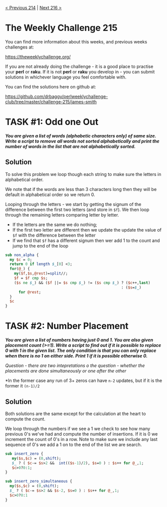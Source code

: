 [< Previous 214](https://github.com/drbaggy/perlweeklychallenge-club/tree/master/challenge-214/james-smith) |
[Next 216 >](https://github.com/drbaggy/perlweeklychallenge-club/tree/master/challenge-216/james-smith)

# The Weekly Challenge 215

You can find more information about this weeks, and previous weeks challenges at:

  https://theweeklychallenge.org/

If you are not already doing the challenge - it is a good place to practise your
**perl** or **raku**. If it is not **perl** or **raku** you develop in - you can
submit solutions in whichever language you feel comfortable with.

You can find the solutions here on github at:

https://github.com/drbaggy/perlweeklychallenge-club/tree/master/challenge-215/james-smith

# TASK #1: Odd one Out

***You are given a list of words (alphabetic characters only) of same size. Write a script to remove all words not sorted alphabetically and print the number of words in the list that are not alphabetically sorted.***

## Solution

To solve this problem we loop though each string to make sure the letters in alphabetical order.

We note that if the words are less than 3 characters long then they will be default in alphabetical order so we return 0.

Looping through the letters - we start by getting the signum of the difference between the first two letters (and store in `$f`). We then loop through the remaining letters comparing letter by letter.

 * If the letters are the same we do nothing;
 * If the first two letter are different then we update the update the value of `$f` with the difference between the letter
 * If we find that `$f` has a different signum then wer add 1 to the count and jump to the end of the loop

```perl
sub non_alpha {
  my $c = 0;
  return 0 if length $_[0] <3;
  for(@_) {
    my($f,$s,@rest)=split//;
    $f = $f cmp $s;
    ($s ne $_) && ($f ||= $s cmp $_) != ($s cmp $_) ? ($c++,last)
                                                    : ($s=$_)
      for @rest;
  }
  $c
}

```

# TASK #2: Number Placement

***You are given a list of numbers having just 0 and 1. You are also given placement count (>=1). Write a script to find out if it is possible to replace 0 with 1 in the given list. The only condition is that you can only replace when there is no 1 on either side. Print 1 if it is possible otherwise 0.***

*Question - there are two intepretations o the question - whether the placements are done simultaneously or one after the other*

*In the former case any run of 3+ zeros can have `n-2` updates, but if it is the former it `(n-1)/2`

## Solution

Both solutions are the same except for the calculation at the heart to compute the count.

We loop through the numbers if we see a 1 we check to see how many previous 0's we've had and compute the number of insertions. If it is 0 we increment the count of 0's in a row. Note to make sure we include any last sequence of 0's we add a 1 on to the end of the list we are search.

```perl
sub insert_zero {
   my($s,$c) = (0,shift);
   $_ ? ( $c-= $s>2 &&  int(($s-1)/2), $s=0 ) : $s++ for @_,1;
   $c>0?0:1;
}

sub insert_zero_simultaneous {
  my($s,$c) = (0,shift);
  $_ ? ( $c-= $s>2 && $s-2, $s=0 ) : $s++ for @_,1;
  $c>0?0:1
}
```
